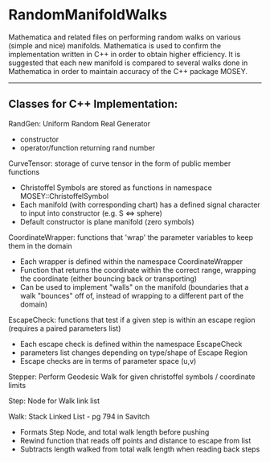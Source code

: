 # RandomManifoldWalks
Mathematica and related files on performing random walks on various (simple and nice) manifolds. Mathematica is used to confirm the implementation written in C++ in order to obtain higher efficiency. It is suggested that each new manifold is compared to several walks done in Mathematica in order to maintain accuracy of the C++ package MOSEY.

----------------------------------------------------------------------------------------------------------------------------

## Classes for C++ Implementation:

RandGen: Uniform Random Real Generator
 - constructor
 - operator/function returning rand number

CurveTensor: storage of curve tensor in the form of public member functions 
 - Christoffel Symbols are stored as functions in namespace MOSEY::ChristoffelSymbol
 - Each manifold (with corresponding chart) has a defined signal character to input into constructor (e.g. S <=> sphere)
 - Default constructor is plane manifold (zero symbols)

CoordinateWrapper: functions that 'wrap' the parameter variables to keep them in the domain
 - Each wrapper is defined within the namespace CoordinateWrapper
 - Function that returns the coordinate within the correct range, wrapping the coordinate (either bouncing back or transporting)
 - Can be used to implement "walls" on the manifold (boundaries that a walk "bounces" off of, instead of wrapping to a different part of the domain)

EscapeCheck: functions that test if a given step is within an escape region (requires a paired parameters list)
 - Each escape check is defined within the namespace EscapeCheck
 - parameters list changes depending on type/shape of Escape Region
 - Escape checks are in terms of parameter space (u,v)

Stepper: Perform Geodesic Walk for given christoffel symbols / coordinate limits

Step: Node for Walk link list

Walk: Stack Linked List - pg 794 in Savitch
 - Formats Step Node, and total walk length before pushing
 - Rewind function that reads off points and distance to escape from list
 - Subtracts length walked from total walk length when reading back steps

